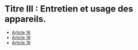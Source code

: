 # Titre III : Entretien et usage des appareils.

- [Article 16](article-16.md)
- [Article 18](article-18.md)
- [Article 19](article-19.md)
